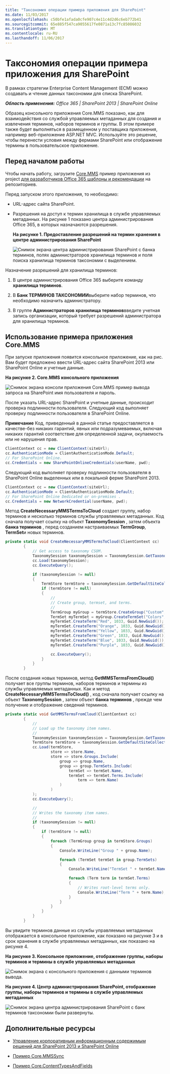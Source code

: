 ```yaml
---
title: "Таксономия операции примера приложения для SharePoint"
ms.date: 11/03/2017
ms.openlocfilehash: c50bfe1afada0cfe907c4e11c4d2d6c6eb772b41
ms.sourcegitcommit: 65e885f547ca9055617fe0871a13c7fc85086032
ms.translationtype: MT
ms.contentlocale: ru-RU
ms.lasthandoff: 11/06/2017
---
```

# <a name="taxonomy-operations-sample-app-for-sharepoint"></a>Таксономия операции примера приложения для SharePoint

В рамках стратегии Enterprise Content Management (ECM) можно создавать и чтение данных таксономии для списка SharePoint.
    
_**Область применения:** Office 365 | SharePoint 2013 | SharePoint Online_

Образец консольного приложения Core.MMS показано, как для взаимодействия со службой управляемых метаданных для создания и извлечения терминов, наборов терминов и группы. В этом примере также будет выполняться в размещенном у поставщика приложения, например веб-приложение ASP.NET MVC. Используйте это решение, чтобы перенести условия между фермами SharePoint или отображение термины в пользовательское приложение.   

## <a name="before-you-begin"></a>Перед началом работы
<a name="sectionSection0"> </a>

Чтобы начать работу, загрузите [Core.MMS](https://github.com/SharePoint/PnP/tree/master/Samples/Core.MMS) пример приложения из project [для разработчиков Office 365 шаблоны и рекомендации](https://github.com/SharePoint/PnP/tree/dev) на репозиториев.

Перед запуском этого приложения, то необходимо:

- URL-адрес сайта SharePoint.
    
- Разрешения на доступ к термин хранилища в службе управляемых метаданных. На рисунке 1 показано центра администрирования Office 365, в которых назначаются разрешения. 
    
    **На рисунке 1. Предоставление разрешений на термин хранения в центре администрирования SharePoint**

    ![Снимок экрана центра администрирования SharePoint с банка терминов, полях администраторов хранилища терминов и поля поиска хранилища терминов таксономии с выделением.](media/5a9d8c07-afce-4d9e-b0d1-10b28e089278.png)
    
Назначение разрешений для хранилища терминов:

  1. В центре администрирования Office 365 выберите команду **хранилища терминов**.
    
  2. В **Банк ТЕРМИНОВ ТАКСОНОМИИ**выберите набор терминов, что необходимо назначить администратору.
    
  3. В группе **Администраторов хранилища терминов**введите учетная запись организации, который требует разрешений администратора для хранилища терминов.

## <a name="using-the-coremms-sample-app"></a>Использование примера приложения Core.MMS
<a name="sectionSection1"> </a>

При запуске приложения появится консольное приложение, как на рис. Вам будет предложено ввести URL-адрес сайта SharePoint 2013 или SharePoint Online и учетные данные. 

**На рисунке 2. Core.MMS консольного приложения**

![Снимок экрана консоли приложения Core.MMS пример вывода запроса на SharePoint имя пользователя и пароль.](media/5ddaf3f1-2d7c-4818-9a9a-b0e905226db5.png)

После указать URL-адрес SharePoint и учетные данные, происходит проверка подлинности пользователя. Следующий код выполняет проверку подлинности пользователя в SharePoint Online.
    
**Примечание**  Код, приведенный в данной статье предоставляется в качестве-без никаких гарантий, явных или подразумеваемых, включая никаких гарантий соответствие для определенной задачи, окупаемость или не нарушения прав.

```C#
ClientContext cc = new ClientContext(siteUrl);
cc.AuthenticationMode = ClientAuthenticationMode.Default;
// For SharePoint Online.
cc.Credentials = new SharePointOnlineCredentials(userName, pwd);
```

Следующий код выполняет проверку подлинности пользователя в SharePoint Online выделенных или в локальной ферме SharePoint 2013.

```C#
ClientContext cc = new ClientContext(siteUrl);
cc.AuthenticationMode = ClientAuthenticationMode.Default;
// For SharePoint Online Dedicated or on-premises .
cc.Credentials = new NetworkCredential(userName, pwd);
```

Метод **CreateNecessaryMMSTermsToCloud** создает группу, набор терминов и несколько терминов службы управляемых метаданных. Код сначала получает ссылку на объект **TaxonomySession** , затем объекта **банка терминов** , перед созданием настраиваемых **TermGroup**, **TermSet**и новых терминов. 

```C#
private static void CreateNecessaryMMSTermsToCloud(ClientContext cc)
        {
            // Get access to taxonomy CSOM.
            TaxonomySession taxonomySession = TaxonomySession.GetTaxonomySession(cc);
            cc.Load(taxonomySession);
            cc.ExecuteQuery();

            if (taxonomySession != null)
            {
                TermStore termStore = taxonomySession.GetDefaultSiteCollectionTermStore();
                if (termStore != null)
                {
                    //
                    // Create group, termset, and terms.
                    //
                    TermGroup myGroup = termStore.CreateGroup("Custom", Guid.NewGuid());
                    TermSet myTermSet = myGroup.CreateTermSet("Colors", Guid.NewGuid(), 1033);
                    myTermSet.CreateTerm("Red", 1033, Guid.NewGuid());
                    myTermSet.CreateTerm("Orange", 1033, Guid.NewGuid());
                    myTermSet.CreateTerm("Yellow", 1033, Guid.NewGuid());
                    myTermSet.CreateTerm("Green", 1033, Guid.NewGuid());
                    myTermSet.CreateTerm("Blue", 1033, Guid.NewGuid());
                    myTermSet.CreateTerm("Purple", 1033, Guid.NewGuid());

                    cc.ExecuteQuery();
                }
            }
        }
```

После создания новых терминов, метод **GetMMSTermsFromCloud()** получает все группы терминов, наборов терминов и термины из службы управляемых метаданных. Как и метод **CreateNecessaryMMSTermsToCloud()** , код сначала получает ссылку на объект **TaxonomySession** , затем объект **банка терминов** , прежде чем получение и отображение сведений терминов.

```C#
private static void GetMMSTermsFromCloud(ClientContext cc)
        {
            //
            // Load up the taxonomy item names.
            //
            TaxonomySession taxonomySession = TaxonomySession.GetTaxonomySession(cc);
            TermStore termStore = taxonomySession.GetDefaultSiteCollectionTermStore();
            cc.Load(termStore,
                    store => store.Name,
                    store => store.Groups.Include(
                        group => group.Name,
                        group => group.TermSets.Include(
                            termSet => termSet.Name,
                            termSet => termSet.Terms.Include(
                                term => term.Name)
                        )
                    )
            );
            cc.ExecuteQuery();

            //
            // Writes the taxonomy item names.
            //
            if (taxonomySession != null)
            {
                if (termStore != null)
                {
                    foreach (TermGroup group in termStore.Groups)
                    {
                        Console.WriteLine("Group " + group.Name);

                        foreach (TermSet termSet in group.TermSets)
                        {
                            Console.WriteLine("TermSet " + termSet.Name);

                            foreach (Term term in termSet.Terms)
                            {
                                // Writes root-level terms only.
                                Console.WriteLine("Term " + term.Name);
                            }
                        }
                    }
                }
            }
        }
```

Вы увидите терминов данные из службы управляемых метаданных отображается в консольное приложение, как показано на рисунке 3 и в срок хранения в службе управляемых метаданных, как показано на рисунке 4.

**На рисунке 3. Консольное приложение, отображение группы, наборы терминов и термины в службе управляемых метаданных**

![Снимок экрана с консольного приложения с данными терминов вывода.](media/a8907a10-8b4d-463f-89bc-811f9af4b34e.png)

**На рисунке 4. Центр администрирования SharePoint, отображение группы, наборы терминов и термины в службе управляемых метаданных**

![Снимок экрана центра администрирования SharePoint с банк терминов таксономии были развернуты.](media/9e623deb-569b-457a-ad1c-fa6d0d4d0a38.png)

## <a name="additional-resources"></a>Дополнительные ресурсы
<a name="bk_addresources"> </a>

-  [Управление корпоративным информационным содержимым решений для SharePoint 2013 и SharePoint Online](Enterprise-Content-Management-solutions-for-SharePoint-2013-and-SharePoint-Online.md)
    
-  [Пример Core.MMSSync](https://github.com/SharePoint/PnP/tree/master/Samples/Core.MMSSync)
    
-  [Пример Core.ContentTypesAndFields](https://github.com/SharePoint/PnP/tree/master/Samples/Core.ContentTypesAndFields)
